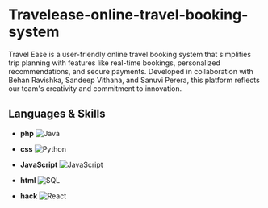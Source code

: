 # Travelease-online-travel-booking-system
Travel Ease is a user-friendly online travel booking system that simplifies trip planning with features like real-time bookings, personalized recommendations, and secure payments. Developed in collaboration with Behan Ravishka, Sandeep Vithana, and Sanuvi Perera, this platform reflects our team's creativity and commitment to innovation.

## Languages & Skills

- **php** ![Java](https://img.shields.io/badge/php-71%25-brightgreen)
- **css** ![Python](https://img.shields.io/badge/css-8.9%25-blue)
- **JavaScript** ![JavaScript](https://img.shields.io/badge/JavaScript-7.3%25-yellowgreen)

- **html** ![SQL](https://img.shields.io/badge/SQL-4.2%25-orange)
- **hack** ![React](https://img.shields.io/badge/React-8.6%25-lightblue)
